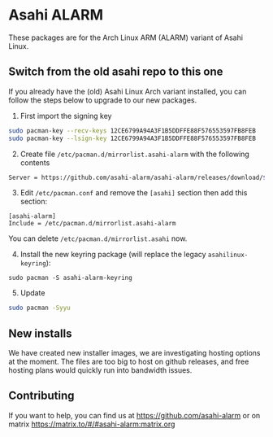 # Asahi ALARM

These packages are for the Arch Linux ARM (ALARM) variant of Asahi Linux.

## Switch from the old asahi repo to this one

If you already have the (old) Asahi Linux Arch variant installed, you can follow the steps below
to upgrade to our new packages.

1. First import the signing key

```bash
sudo pacman-key --recv-keys 12CE6799A94A3F1B5DDFFE88F576553597FB8FEB
sudo pacman-key --lsign-key 12CE6799A94A3F1B5DDFFE88F576553597FB8FEB
```

2. Create file `/etc/pacman.d/mirrorlist.asahi-alarm` with the following contents

```bash
Server = https://github.com/asahi-alarm/asahi-alarm/releases/download/$arch
```

3. Edit `/etc/pacman.conf` and remove the `[asahi]` section then add this section:

```
[asahi-alarm]
Include = /etc/pacman.d/mirrorlist.asahi-alarm
```

You can delete `/etc/pacman.d/mirrorlist.asahi` now.

4. Install the new keyring package (will replace the legacy `asahilinux-keyring`):

```
sudo pacman -S asahi-alarm-keyring
```

5. Update

```bash
sudo pacman -Syyu
```

## New installs

We have created new installer images, we are investigating hosting options at the moment.
The files are too big to host on github releases, and free hosting plans would quickly
run into bandwidth issues.

## Contributing

If you want to help, you can find us at https://github.com/asahi-alarm or on matrix https://matrix.to/#/#asahi-alarm:matrix.org
